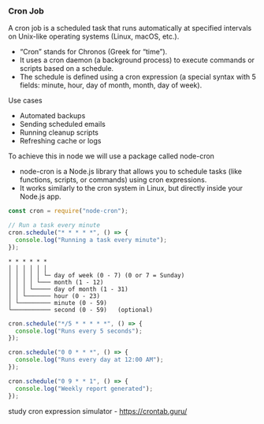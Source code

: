 ### Cron Job

A cron job is a scheduled task that runs automatically at specified intervals on Unix-like operating systems (Linux, macOS, etc.).

- “Cron” stands for Chronos (Greek for “time”).
- It uses a cron daemon (a background process) to execute commands or scripts based on a schedule.
- The schedule is defined using a cron expression (a special syntax with 5 fields: minute, hour, day of month, month, day of week).

Use cases

- Automated backups
- Sending scheduled emails
- Running cleanup scripts
- Refreshing cache or logs

To achieve this in node we will use a package called node-cron

- node-cron is a Node.js library that allows you to schedule tasks (like functions, scripts, or commands) using cron expressions.
- It works similarly to the cron system in Linux, but directly inside your Node.js app.

```js
const cron = require("node-cron");

// Run a task every minute
cron.schedule("* * * * *", () => {
  console.log("Running a task every minute");
});
```

```
* * * * * *
│ │ │ │ │ │
│ │ │ │ │ └─ day of week (0 - 7) (0 or 7 = Sunday)
│ │ │ │ └─── month (1 - 12)
│ │ │ └───── day of month (1 - 31)
│ │ └─────── hour (0 - 23)
│ └───────── minute (0 - 59)
└─────────── second (0 - 59)   (optional)
```

```js
cron.schedule("*/5 * * * * *", () => {
  console.log("Runs every 5 seconds");
});

cron.schedule("0 0 * * *", () => {
  console.log("Runs every day at 12:00 AM");
});

cron.schedule("0 9 * * 1", () => {
  console.log("Weekly report generated");
});
```

study cron expression
simulator - https://crontab.guru/
